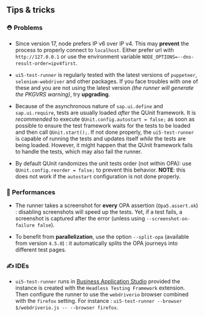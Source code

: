 ## Tips & tricks

### ⛑ Problems

* Since version 17, node prefers IP v6 over IP v4. This may **prevent** the process to properly connect to `localhost`. Either prefer url with `http://127.0.0.1` or use the environment variable `NODE_OPTIONS=--dns-result-order=ipv4first`.

* `ui5-test-runner` is regularly tested with the latest versions of `puppeteer`, `selenium-webdriver` and other packages. If you face troubles with one of these and you are not using the latest version *(the runner will generate the PKGVRS warning)*, try **upgrading**.

* Because of the asynchronous nature of `sap.ui.define` and `sap.ui.require`, tests are usually loaded *after* the QUnit framework. It is *recommended* to execute `QUnit.config.autostart = false;` as soon as possible to ensure the test framework waits for the tests to be loaded and then call `QUnit.start();`. If not done properly, the `ui5-test-runner` is capable of running the tests and updates itself *while* the tests are being loaded. However, it might happen that the QUnit framework fails to handle the tests, which may also fail the runner.

* By default QUnit randomizes the unit tests order (not within OPA): use `QUnit.config.reorder = false;` to prevent this behavior. **NOTE**: this does not work if the `autostart` configuration is not done properly.

### 👟 Performances

* The runner takes a screenshot for **every** OPA assertion (`Opa5.assert.ok`) : disabling screenshots will speed up the tests. Yet, if a test fails, a screenshot is captured after the error (unless using `--screenshot-on-failure false`).

* To benefit from **parallelization**, use the option `--split-opa` (available from version `4.5.0`) : it automatically splits the OPA journeys into different test pages.

### ✍ IDEs

* `ui5-test-runner` runs in [Business Application Studio](https://www.sap.com/products/technology-platform/business-application-studio.html) provided the instance is created with the `Headless Testing Framework` extension. Then configure the runner to use the `webdriverio` browser combined with the `firefox` setting. For instance : `ui5-test-runner --browser $/webdriverio.js -- --browser firefox`.
